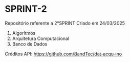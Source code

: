 # SPRINT-2
Repositório referente a 2°SPRINT
Criado em 24/03/2025
1. Algoritmos
2. Arquitetura Computacional
3. Banco de Dados

Créditos API: https://github.com/BandTec/dat-acqu-ino

